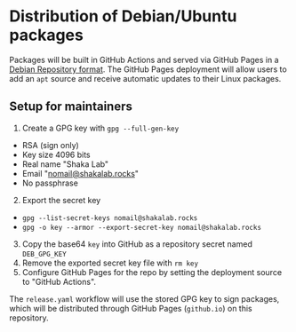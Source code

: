 # Distribution of Debian/Ubuntu packages

Packages will be built in GitHub Actions and served via GitHub Pages in a
[Debian Repository format](https://wiki.debian.org/DebianRepository).
The GitHub Pages deployment will allow users to add an `apt` source and receive
automatic updates to their Linux packages.


## Setup for maintainers

1. Create a GPG key with `gpg --full-gen-key`
 - RSA (sign only)
 - Key size 4096 bits
 - Real name "Shaka Lab"
 - Email "nomail@shakalab.rocks"
 - No passphrase
2. Export the secret key
 - `gpg --list-secret-keys nomail@shakalab.rocks`
 - `gpg -o key --armor --export-secret-key nomail@shakalab.rocks`
3. Copy the base64 `key` into GitHub as a repository secret named `DEB_GPG_KEY`
4. Remove the exported secret key file with `rm key`
5. Configure GitHub Pages for the repo by setting the deployment source to
   "GitHub Actions".

The `release.yaml` workflow will use the stored GPG key to sign packages, which
will be distributed through GitHub Pages (`github.io`) on this repository.
